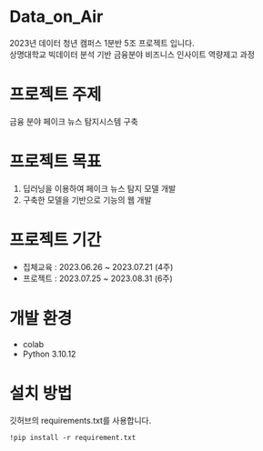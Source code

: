 # Data_on_Air
2023년 데이터 청년 캠퍼스 1분반 5조 프로젝트 입니다.   
상명대학교 빅데이터 분석 기반 금융분야 비즈니스 인사이트 역량제고 과정

# 프로젝트 주제
금융 분야 페이크 뉴스 탐지시스템 구축

# 프로젝트 목표 
1. 딥러닝을 이용하여 페이크 뉴스 탐지 모델 개발
2. 구축한 모델을 기반으로 기능의 웹 개발

# 프로젝트 기간 
- 집체교육 : 2023.06.26 ~ 2023.07.21 (4주)
- 프로젝트 : 2023.07.25 ~ 2023.08.31 (6주)

# 개발 환경 
- colab
- Python 3.10.12

# 설치 방법
깃허브의 requirements.txt를 사용합니다. 

```
!pip install -r requirement.txt
```
